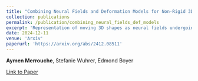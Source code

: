 ```yaml
---
title: "Combining Neural Fields and Deformation Models for Non-Rigid 3D Motion Reconstruction from Partial Data"
collection: publications
permalink: /publication/combining_neural_fields_def_models
excerpt: 'Representation of moving 3D shapes as neural fields undergoing a near-isomteric surface deformation by borrowing from mesh deformation modeling.'
date: 2024-12-11
venue: 'Arxiv'
paperurl: 'https://arxiv.org/abs/2412.08511'
---
```

**Aymen Merrouche**, Stefanie Wuhrer, Edmond Boyer

[Link to Paper](https://arxiv.org/abs/2412.08511)

